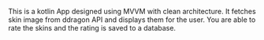This is a kotlin App designed using MVVM with clean architecture. It fetches skin image from ddragon API and displays them for the user. You are able to rate the skins and the rating is saved to a database.
